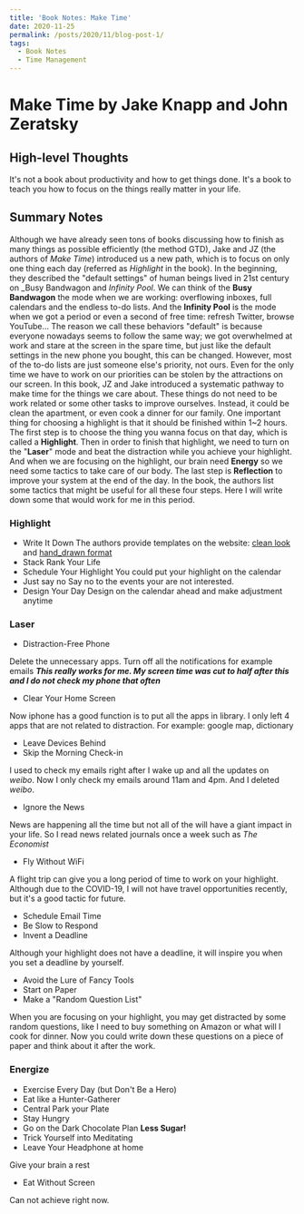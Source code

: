 ```yaml
---
title: 'Book Notes: Make Time'
date: 2020-11-25
permalink: /posts/2020/11/blog-post-1/
tags:
  - Book Notes
  - Time Management
---
```


# Make Time by Jake Knapp and John Zeratsky

## High-level Thoughts
It's not a book about productivity and how to get things done. It's a book to teach you how to focus on the things really matter in your life.

## Summary Notes
Although we have already seen tons of books discussing how to finish as many things as possible efficiently (the method GTD), Jake and JZ (the authors of _Make Time_) introduced us a new path, which is to focus on only one thing each day (referred as _Highlight_ in the book). In the beginning, they described the "default settings" of human beings lived in 21st century on _Busy Bandwagon and _Infinity Pool_. We can think of the __Busy Bandwagon__ the mode when we are working: overflowing inboxes, full calendars and the endless to-do lists. And the __Infinity Pool__ is the mode when we got a period or even a second of free time: refresh Twitter, browse YouTube... The reason we call these behaviors "default" is because everyone nowadays seems to follow the same way; we got overwhelmed at work and stare at the screen in the spare time, but just like the default settings in the new phone you bought, this can be changed.
However, most of the to-do lists are just someone else's priority, not ours. Even for the only time we have to work on our priorities can be stolen by the attractions on our screen. In this book, JZ and Jake introduced a systematic pathway to make time for the things we care about. These things do not need to be work related or some other tasks to improve ourselves. Instead, it could be clean the apartment, or even cook a dinner for our family. One important thing for choosing a highlight is that it should be finished within 1~2 hours. The first step is to choose the thing you wanna focus on that day, which is called a __Highlight__. Then in order to finish that highlight, we need to turn on the "__Laser__" mode and beat the distraction while you achieve your highlight. And when we are focusing on the highlight, our brain need __Energy__ so we need some tactics to take care of our body. The last step is __Reflection__ to improve your system at the end of the day. In the book, the authors list some tactics that might be useful for all these four steps. Here I will write down some that would work for me in this period.

### Highlight
- Write It Down
The authors provide templates on the website: [clean look](https://maketime.blog/wp-content/uploads/2019/03/Make-Time-Notes-simple-1.pdf) and [hand_drawn format](https://maketime.blog/wp-content/uploads/2019/03/Make-Time-Notes-hand-drawn.pdf)
- Stack Rank Your Life
- Schedule Your Highlight
You could put your highlight on the calendar
- Just say no
Say no to the events your are not interested. 
- Design Your Day
Design on the calendar ahead and make adjustment anytime

### Laser
- Distraction-Free Phone

Delete the unnecessary apps. Turn off all the notifications for example emails
__*This really works for me. My screen time was cut to half after this and I do not check my phone that often*__
- Clear Your Home Screen

Now iphone has a good function is to put all the apps in library. I only left 4 apps that are not related to distraction. For example: google map, dictionary
- Leave Devices Behind
- Skip the Morning Check-in

I used to check my emails right after I wake up and all the updates on _weibo_. Now I only check my emails around 11am and 4pm. And I deleted _weibo_.
- Ignore the News

News are happening all the time but not all of the will have a giant impact in your life. So I read news related journals once a week such as _The Economist_
- Fly Without WiFi

A flight trip can give you a long period of time to work on your highlight. Although due to the COVID-19, I will not have travel opportunities recently, but it's a good tactic for future.
- Schedule Email Time
- Be Slow to Respond
- Invent a Deadline

Although your highlight does not have a deadline, it will inspire you when you set a deadline by yourself.
- Avoid the Lure of Fancy Tools
- Start on Paper
- Make a "Random Question List"

When you are focusing on your highlight, you may get distracted by some random questions, like I need to buy something on Amazon or what will I cook for dinner. Now you could write down these questions on a piece of paper and think about it after the work.

### Energize
- Exercise Every Day (but Don't Be a Hero)
- Eat like a Hunter-Gatherer
- Central Park your Plate
- Stay Hungry
- Go on the Dark Chocolate Plan
__Less Sugar!__
- Trick Yourself into Meditating
- Leave Your Headphone at home

Give your brain a rest
- Eat Without Screen

Can not achieve right now.


